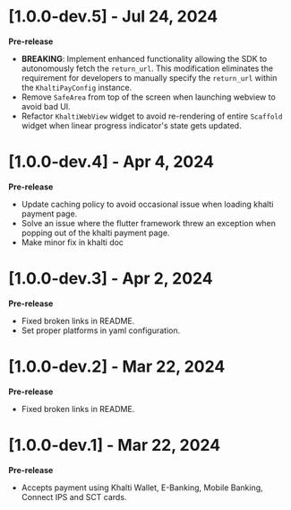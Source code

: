 # [1.0.0-dev.5] - Jul 24, 2024
**Pre-release**
- **BREAKING**: Implement enhanced functionality allowing the SDK to autonomously fetch the `return_url`. This modification eliminates the requirement for developers to manually specify the `return_url` within the `KhaltiPayConfig` instance.
- Remove `SafeArea` from top of the screen when launching webview to avoid bad UI.
- Refactor `KhaltiWebView` widget to avoid re-rendering of entire `Scaffold` widget when linear progress indicator's state gets updated.

# [1.0.0-dev.4] - Apr 4, 2024
**Pre-release**
- Update caching policy to avoid occasional issue when loading khalti payment page.
- Solve an issue where the flutter framework threw an exception when popping out of the khalti payment page.
- Make minor fix in khalti doc
  
# [1.0.0-dev.3] - Apr 2, 2024
**Pre-release**
- Fixed broken links in README.
- Set proper platforms in yaml configuration.

# [1.0.0-dev.2] - Mar 22, 2024
**Pre-release**
- Fixed broken links in README.

# [1.0.0-dev.1] - Mar 22, 2024
**Pre-release**
- Accepts payment using Khalti Wallet, E-Banking, Mobile Banking, Connect IPS and SCT cards.
